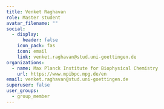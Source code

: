 ```yaml
---
title: Venket Raghavan
role: Master student
avatar_filename: ""
social:
  - display:
      header: false
    icon_pack: fas
    icon: email
    link: venket.raghavan@stud.uni-goettingen.de
organizations:
  - name: Max Planck Institute for Biophysical Chemistry
    url: https://www.mpibpc.mpg.de/en
email: venket.raghavan@stud.uni-goettingen.de
superuser: false
user_groups:
  - group_member
---
```

